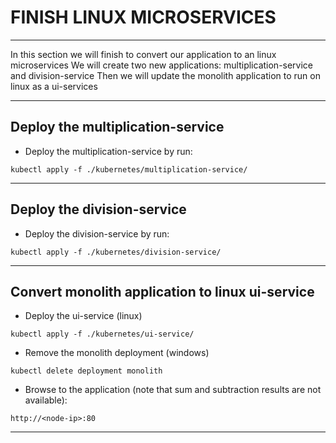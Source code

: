 # FINISH LINUX MICROSERVICES
---

In this section we will finish to convert our application to an linux microservices
We will create two new applications: multiplication-service and division-service
Then we will update the monolith application to run on linux as a ui-services

---

## Deploy the multiplication-service

 - Deploy the multiplication-service by run:
```
kubectl apply -f ./kubernetes/multiplication-service/
```

---

## Deploy the division-service

 - Deploy the division-service by run:
```
kubectl apply -f ./kubernetes/division-service/
```

---

## Convert monolith application to linux ui-service

 - Deploy the ui-service (linux)
```
kubectl apply -f ./kubernetes/ui-service/
```

 - Remove the monolith deployment (windows)
```
kubectl delete deployment monolith
```


 - Browse to the application (note that sum and subtraction results are not available):
```
http://<node-ip>:80
```

---